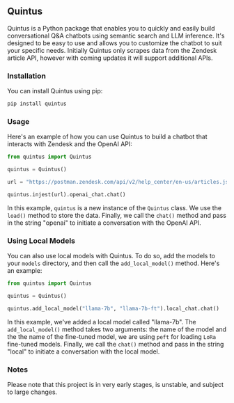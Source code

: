 ## Quintus

Quintus is a Python package that enables you to quickly and easily build conversational Q&A chatbots using semantic search and LLM inference. It's designed to be easy to use and allows you to customize the chatbot to suit your specific needs. Initially Quintus only scrapes data from the Zendesk article API, however with coming updates it will support additional APIs.

### Installation

You can install Quintus using pip:

```bash
pip install quintus
```

### Usage

Here's an example of how you can use Quintus to build a chatbot that interacts with Zendesk and the OpenAI API:

```python
from quintus import Quintus

quintus = Quintus()

url = "https://postman.zendesk.com/api/v2/help_center/en-us/articles.json"

quintus.injest(url).openai_chat.chat()

```

In this example, `quintus` is a new instance of the `Quintus` class. We use the `load()` method to store the data. Finally, we call the `chat()` method and pass in the string "openai" to initiate a conversation with the OpenAI API.

### Using Local Models

You can also use local models with Quintus. To do so, add the models to your `models` directory, and then call the `add_local_model()` method. Here's an example:

```python
from quintus import Quintus

quintus = Quintus()

quintus.add_local_model("llama-7b", "llama-7b-ft").local_chat.chat()
```

In this example, we've added a local model called "llama-7b". The `add_local_model()` method takes two arguments: the name of the model and the the name of the fine-tuned model, we are using `peft` for loading `LoRa` fine-tuned models. Finally, we call the `chat()` method and pass in the string "local" to initiate a conversation with the local model.

### Notes

Please note that this project is in very early stages, is unstable, and subject to large changes.
